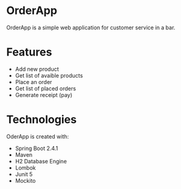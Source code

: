 # OrderApp

OrderApp is a simple web application for customer service in a bar.


# Features

- Add new product
- Get list of avaible products
- Place an order
- Get list of placed orders
- Generate receipt (pay)


# Technologies

OderApp is created with:

* Spring Boot 2.4.1
* Maven
* H2 Database Engine
* Lombok
* Junit 5
* Mockito